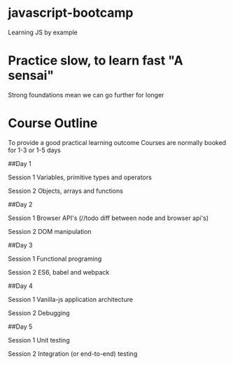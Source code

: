 # javascript-bootcamp

Learning JS by example

# Practice slow, to learn fast "A sensai"

Strong foundations mean we can go further for longer

# Course Outline

To provide a good practical learning outcome Courses are normally booked for 1-3 or 1-5 days 

##Day 1

Session 1
Variables, primitive types and operators

Session 2
Objects, arrays and functions

##Day 2

Session 1
Browser API's (//todo diff between node and browser api's)

Session 2
DOM manipulation

##Day 3

Session 1
Functional programing

Session 2
ES6, babel and webpack

##Day 4

Session 1
Vanilla-js application architecture

Session 2
Debugging

##Day 5

Session 1
Unit testing

Session 2
Integration (or end-to-end) testing
